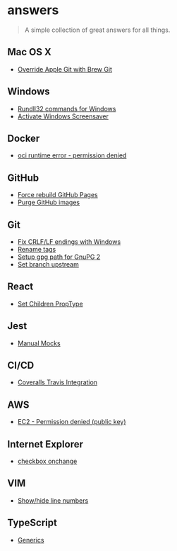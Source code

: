 # answers

> A simple collection of great answers for all things.

## Mac OS X

- [Override Apple Git with Brew Git](http://apple.stackexchange.com/a/93179)

## Windows

- [Rundll32 commands for Windows](http://www.thewindowsclub.com/rundll32-shortcut-commands-windows)
- [Activate Windows Screensaver](http://www.howtogeek.com/howto/windows-vista/create-icons-to-start-the-screensaver-on-windows-vista/)

## Docker

- [oci runtime error - permission denied](https://github.com/docker-library/elasticsearch/issues/73#issuecomment-162009840)

## GitHub

- [Force rebuild GitHub Pages](http://stackoverflow.com/a/24099328)
- [Purge GitHub images](https://help.github.com/articles/why-do-my-images-have-strange-urls/#removing-an-image-from-camos-cache)

## Git

- [Fix CRLF/LF endings with Windows](https://help.github.com/articles/dealing-with-line-endings/)
- [Rename tags](http://stackoverflow.com/questions/1028649/how-do-you-rename-a-git-tag)
- [Setup gpg path for GnuPG 2](http://stackoverflow.com/a/34767663)
- [Set branch upstream](http://stackoverflow.com/a/6089415/2593947)

## React

- [Set Children PropType](https://github.com/yannickcr/eslint-plugin-react/issues/7#issuecomment-90294004)

## Jest

- [Manual Mocks](https://github.com/facebook/jest/blob/master/docs/ManualMocks.md)

## CI/CD

- [Coveralls Travis Integration](https://coveralls.zendesk.com/hc/en-us/articles/201347419-Coveralls-currently-supports)

## AWS

- [EC2 - Permission denied (public key)](http://stackoverflow.com/a/18552866/2593947)

## Internet Explorer

- [checkbox onchange](http://stackoverflow.com/a/1594733/2593947)

## VIM

- [Show/hide line numbers](http://www.cyberciti.biz/faq/vi-show-line-numbers/)

## TypeScript

- [Generics](https://www.typescriptlang.org/play/#src=%2F%2F%20generics%20in%20arrow%20functions%0D%0Aconst%20foo%20%3D%20%3CT%3E(arg%3A%20T)%3A%20T%20%3D%3E%20%7B%0D%0A%20%20%20%20return%20arg%3B%0D%0A%7D%3B%0D%0A%0D%0Afoo('hello%20world')%3B%0D%0A%0D%0A%2F%2F%20generics%20in%20class%20methods%0D%0Aclass%20Foo%20%7B%0D%0A%20%20%20%20echo%3CT%3E(arg%3A%20T)%3A%20T%20%7B%0D%0A%20%20%20%20%20%20%20%20return%20arg%3B%0D%0A%20%20%20%20%7D%0D%0A%7D%0D%0A%0D%0Aconst%20f%20%3D%20new%20Foo()%3B%0D%0Af.echo('hello%20world')%3B)
